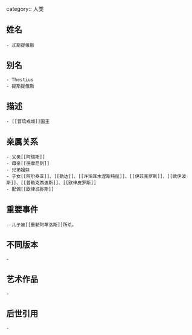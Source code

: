 category:: 人类
## 姓名
	- 忒斯提俄斯
## 别名
	- Thestius
	- 提斯提俄斯
## 描述
	- [[普琉戎城]]国王
## 亲属关系
	- 父亲[[阿瑞斯]]
	- 母亲[[德摩尼刻]]
	- 兄弟姐妹
	- 子女[[阿尔泰亚]]、[[勒达]]、[[许珀耳木涅斯特拉]]、[[伊菲克罗斯]]、[[欧伊波斯]]、[[普勒克西波斯]]、[[欧律皮罗斯]]
	- 配偶[[欧律忒弥斯]]
## 重要事件
	- 儿子被[[墨勒阿革洛斯]]所杀。
## 不同版本
	-
## 艺术作品
	-
## 后世引用
	-
